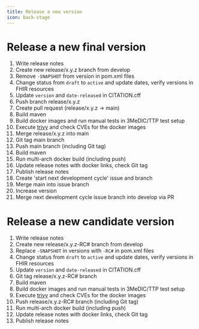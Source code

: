 ```yaml
---
title: Release a new version
icon: back-stage
---
```

# Release a new final version

1. Write release notes
2. Create new release/x.y.z branch from develop
3. Remove `-SNAPSHOT` from version in pom.xml files
4. Change status from `draft` to `active` and update dates, verify versions in FHIR resources
5. Update `version` and `date-released` in CITATION.cff 
6. Push branch release/x.y.z
7. Create pull request (release/x.y.z -> main)
8. Build maven
9. Build docker images and run manual tests in 3MeDIC/TTP test setup
10. Execute [trivy](https://aquasecurity.github.io/trivy/) and check CVEs for the docker images
11. Merge release/x.y.z into main
12. Git tag main branch
13. Push main branch (including Git tag)
14. Build maven
15. Run multi-arch docker build (including push)
16. Update release notes with docker links, check Git tag
17. Publish release notes
18. Create 'start next development cycle' issue and branch
19. Merge main into issue branch
20. Increase version
21. Merge next development cycle issue branch into develop via PR

# Release a new candidate version

1. Write release notes
2. Create new release/x.y.z-RC# branch from develop
3. Replace `-SNAPSHOT` in versions with `-RC#` in pom.xml files
4. Change status from `draft` to `active` and update dates, verify versions in FHIR resources
5. Update `version` and `date-released` in CITATION.cff 
6. Git tag release/x.y.z-RC# branch
7. Build maven
8. Build docker images and run manual tests in 3MeDIC/TTP test setup
9. Execute [trivy](https://aquasecurity.github.io/trivy/) and check CVEs for the docker images
10. Push release/x.y.z-RC# branch (including Git tag)
11. Run multi-arch docker build (including push)
12. Update release notes with docker links, check Git tag
13. Publish release notes